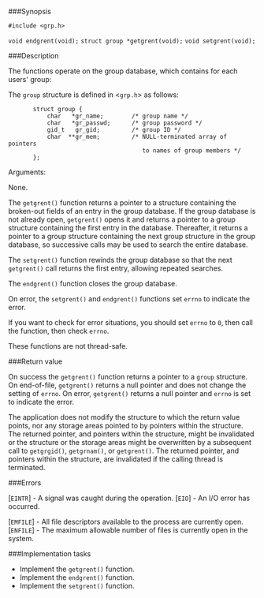 ###Synopsis

`#include <grp.h>`

`void endgrent(void);`
`struct group *getgrent(void);`
`void setgrent(void);`

###Description

The functions operate on the group database, which contains for each users' group:

The `group` structure is defined in <`grp.h`> as follows:

           struct group {
               char   *gr_name;        /* group name */
               char   *gr_passwd;      /* group password */
               gid_t   gr_gid;         /* group ID */
               char  **gr_mem;         /* NULL-terminated array of pointers
                                          to names of group members */
           };

Arguments:
    
None.

The `getgrent()` function returns a pointer to a structure containing the broken-out fields of an entry in the group database. If the group database is not already open, `getgrent()` opens it and returns a pointer to a group structure containing the first entry in the database. Thereafter, it returns a pointer to a group structure containing the next group structure in the group database, so successive calls may be used to search the entire database.

The `setgrent()` function rewinds the group database so that the next `getgrent()` call returns the first entry, allowing repeated searches.

The `endgrent()` function closes the group database.

On error, the `setgrent()` and `endgrent()` functions set `errno` to indicate the error.

If you want to check for error situations, you should set `errno` to `0`, then call the function, then check `errno`.

These functions are not thread-safe.

###Return value

On success the `getgrent()` function returns a pointer to a `group` structure. On end-of-file, `getgrent()` returns a null pointer and does not change the setting of `errno`. On error, `getgrent()` returns a null pointer and `errno` is set to indicate the error.

The application does not modify the structure to which the return value points, nor any storage areas pointed to by pointers within the structure. The returned pointer, and pointers within the structure, might be invalidated or the structure or the storage areas might be overwritten by a subsequent call to `getgrgid()`, `getgrnam()`, or `getgrent()`. The returned pointer, and pointers within the structure, are invalidated if the calling thread is terminated.

###Errors

[`EINTR`] -  A signal was caught during the operation.
[`EIO`] - An I/O error has occurred.

[`EMFILE`] - All file descriptors available to the process are currently open.
[`ENFILE`] - The maximum allowable number of files is currently open in the system. 

###Implementation tasks

* Implement the `getgrent()` function.
* Implement the `endgrent()` function.
* Implement the `setgrent()` function.
